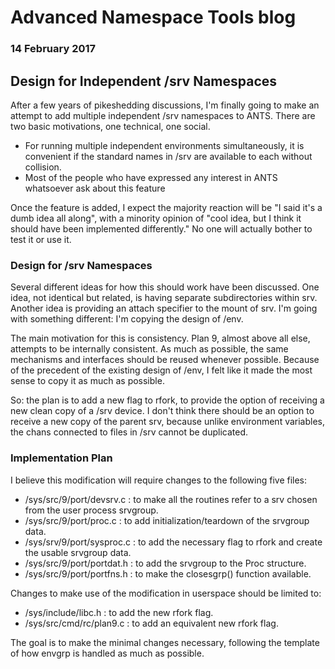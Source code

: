 # Advanced Namespace Tools blog
### 14 February 2017

## Design for Independent /srv Namespaces

After a few years of pikeshedding discussions, I'm finally going to make an attempt to add multiple independent /srv namespaces to ANTS. There are two basic motivations, one technical, one social.

* For running multiple independent environments simultaneously, it is convenient if the standard names in /srv are available to each without collision.
* Most of the people who have expressed any interest in ANTS whatsoever ask about this feature

Once the feature is added, I expect the majority reaction will be "I said it's a dumb idea all along", with a minority opinion of "cool idea, but I think it should have been implemented differently." No one will actually bother to test it or use it. 

### Design for /srv Namespaces

Several different ideas for how this should work have been discussed. One idea, not identical but related, is having separate subdirectories within srv. Another idea is providing an attach specifier to the mount of srv. I'm going with something different: I'm copying the design of /env. 

The main motivation for this is consistency. Plan 9, almost above all else, attempts to be internally consistent. As much as possible, the same mechanisms and interfaces should be reused whenever possible. Because of the precedent of the existing design of /env, I felt like it made the most sense to copy it as much as possible.

So: the plan is to add a new flag to rfork, to provide the option of receiving a new clean copy of a /srv device. I don't think there should be an option to receive a new copy of the parent srv, because unlike environment variables, the chans connected to files in /srv cannot be duplicated.

### Implementation Plan

I believe this modification will require changes to the following five files:

* /sys/src/9/port/devsrv.c : to make all the routines refer to a srv chosen from the user process srvgroup.
* /sys/src/9/port/proc.c : to add initialization/teardown of the srvgroup data.
* /sys/srv/9/port/sysproc.c : to add the necessary flag to rfork and create the usable srvgroup data.
* /sys/src/9/port/portdat.h : to add the srvgroup to the Proc structure.
* /sys/src/9/port/portfns.h : to make the closesgrp() function available.

Changes to make use of the modification in userspace should be limited to:

* /sys/include/libc.h : to add the new rfork flag.
* /sys/src/cmd/rc/plan9.c : to add an equivalent new rfork flag.

The goal is to make the minimal changes necessary, following the template of how envgrp is handled as much as possible.
